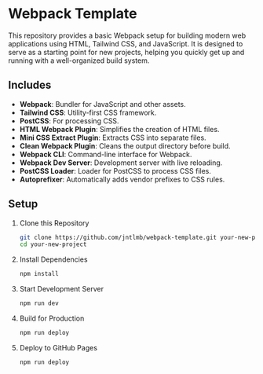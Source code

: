 # Webpack Template

This repository provides a basic Webpack setup for building modern web applications using HTML, Tailwind CSS, and JavaScript. It is designed to serve as a starting point for new projects, helping you quickly get up and running with a well-organized build system.

## Includes

-   **Webpack**: Bundler for JavaScript and other assets.
-   **Tailwind CSS**: Utility-first CSS framework.
-   **PostCSS**: For processing CSS.
-   **HTML Webpack Plugin**: Simplifies the creation of HTML files.
-   **Mini CSS Extract Plugin**: Extracts CSS into separate files.
-   **Clean Webpack Plugin**: Cleans the output directory before build.
-   **Webpack CLI**: Command-line interface for Webpack.
-   **Webpack Dev Server**: Development server with live reloading.
-   **PostCSS Loader**: Loader for PostCSS to process CSS files.
-   **Autoprefixer**: Automatically adds vendor prefixes to CSS rules.

## Setup

1. Clone this Repository

    ```bash
    git clone https://github.com/jntlmb/webpack-template.git your-new-project
    cd your-new-project
    ```

2. Install Dependencies

    ```bash
    npm install
    ```

3. Start Development Server

    ```bash
    npm run dev
    ```

4. Build for Production

    ```bash
    npm run deploy
    ```

5. Deploy to GitHub Pages

    ```bash
    npm run deploy
    ```
